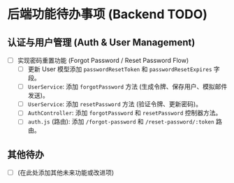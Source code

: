 # 后端功能待办事项 (Backend TODO)

## 认证与用户管理 (Auth & User Management)
- [ ] 实现密码重置功能 (Forgot Password / Reset Password Flow)
  - [ ] 更新 User 模型添加 `passwordResetToken` 和 `passwordResetExpires` 字段。
  - [ ] `UserService`: 添加 `forgotPassword` 方法 (生成令牌、保存用户、模拟邮件发送)。
  - [ ] `UserService`: 添加 `resetPassword` 方法 (验证令牌、更新密码)。
  - [ ] `AuthController`: 添加 `forgotPassword` 和 `resetPassword` 控制器方法。
  - [ ] `auth.js` (路由): 添加 `/forgot-password` 和 `/reset-password/:token` 路由。

## 其他待办
- [ ] (在此处添加其他未来功能或改进项) 